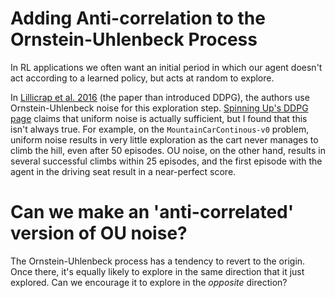 Adding Anti-correlation to the Ornstein-Uhlenbeck Process
=========================================================

In RL applications we often want an initial period in which our agent doesn't act according to a learned policy, but acts at random to explore.

In [Lillicrap et al. 2016](https://arxiv.org/abs/1509.02971) (the paper than introduced DDPG), the authors use Ornstein-Uhlenbeck noise for this exploration step.
[Spinning Up's DDPG page](https://spinningup.openai.com/en/latest/algorithms/ddpg.html) claims that uniform noise is actually sufficient, but I found that this isn't always true.
For example, on the `MountainCarContinous-v0` problem, uniform noise results in very little exploration as the cart never manages to climb the hill, even after 50 episodes.
OU noise, on the other hand, results in several successful climbs within 25 episodes, and the first episode with the agent in the driving seat result in a near-perfect score.

# Can we make an 'anti-correlated' version of OU noise?

The Ornstein-Uhlenbeck process has a tendency to revert to the origin.
Once there, it's equally likely to explore in the same direction that it just explored.
Can we encourage it to explore in the *opposite* direction?
